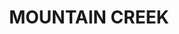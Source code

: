 ---
facts:
- Mountain Creek is a suburb located in the Central Coast region of New South Wales,
  Australia.
- It is part of the Central Coast Council local government area.
- The suburb is situated between the suburbs of Erina and Berkeley Vale.
- Mountain Creek is primarily a residential area.
- The suburb is known for its natural beauty and proximity to the Brisbane Water National
  Park.
- Mountain Creek offers a quiet and peaceful lifestyle.
- The suburb is within commuting distance of Sydney.
- The suburb name is derived from the nearby Mountain Lagoon and its creek.
- Mountain Creek has a small shopping centre that caters to the local community.
- Housing in Mountain Creek consists mainly of detached houses and townhouses.
historical_events: []
lastmod: '2025-04-08T17:14:48+00:00'
latitude: -35.773247
layout: suburb
longitude: 147.391271
notable_people: []
postcode: '2644'
state: NSW
title: MOUNTAIN CREEK
tourist_locations:
- name: Brisbane Water National Park
  url: https://www.nationalparks.nsw.gov.au/visit-a-park/parks/brisbane-water-national-park
- name: Erina Fair Shopping Centre
- name: Gosford Waterfront
- name: Central Coast Stadium
- name: Avoca Beach
url: /nsw/mountain-creek/
---